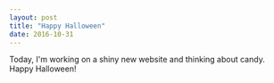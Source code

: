 ```yaml
---
layout: post
title: "Happy Halloween"
date: 2016-10-31
---
```


Today, I'm working on a shiny new website and thinking about candy. Happy Halloween!
